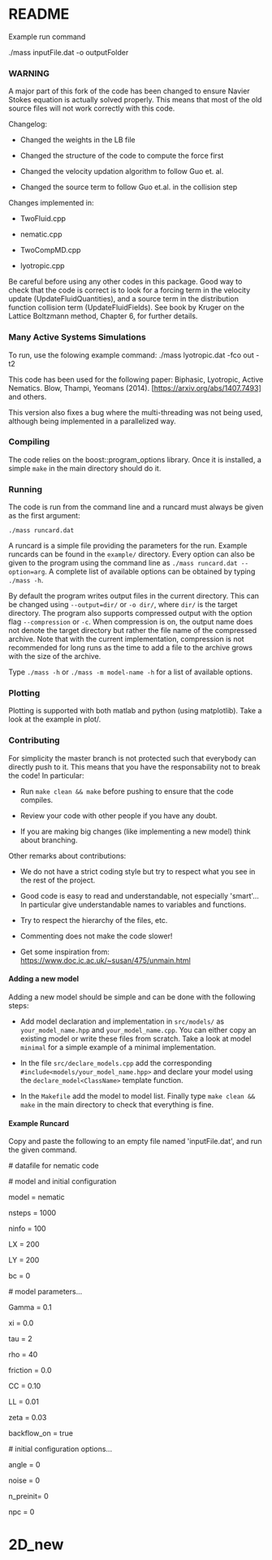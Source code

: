 # README #

Example run command

./mass inputFile.dat -o outputFolder

### WARNING ###

A major part of this fork of the code has been changed to ensure Navier Stokes equation is actually solved properly. This means that most of the old source files will not work correctly with this code. 

Changelog:

* Changed the weights in the LB file

* Changed the structure of the code to compute the force first

* Changed the velocity updation algorithm to follow Guo et. al.

* Changed the source term to follow Guo et.al. in the collision step


Changes implemented in:

* TwoFluid.cpp

* nematic.cpp

* TwoCompMD.cpp

* lyotropic.cpp

Be careful before using any other codes in this package. Good way to check that the code is correct is to look for a forcing term in the velocity update (UpdateFluidQuantities), and a source term in the distribution function collision term (UpdateFluidFields). See book by Kruger on the Lattice Boltzmann method, Chapter 6, for further details.

### Many Active Systems Simulations ###

To run, use the folowing example command:
./mass lyotropic.dat -fco out -t2

This code has been used for the following paper:
Biphasic, Lyotropic, Active Nematics. Blow, Thampi, Yeomans (2014). [https://arxiv.org/abs/1407.7493]
and others.

This version also fixes a bug where the multi-threading was not being used, although being implemented in a parallelized way.

### Compiling ###

The code relies on the boost::program_options library. Once it is installed, a
simple `make` in the main directory should do it.

### Running ###

The code is run from the command line and a runcard must always be given as the
first argument:

`./mass runcard.dat`

A runcard is a simple file providing the parameters for the run. Example
runcards can be found in the `example/` directory. Every option can also be
given to the program using the command line as
`./mass runcard.dat --option=arg`. A complete list of available options can be
obtained by typing `./mass -h`.

By default the program writes output files in the current directory. This can be
changed using `--output=dir/` or `-o dir/`, where `dir/` is the target
directory. The program also supports compressed output with the option flag
`--compression` or `-c`. When compression is on, the output name does not
denote the target directory but rather the file name of the compressed archive.
Note that with the current implementation, compression is not recommended for
long runs as the time to add a file to the archive grows with the size of the
archive.

Type `./mass -h` or `./mass -m model-name -h` for a list of available options.

### Plotting ###

Plotting is supported with both matlab and python (using matplotlib). Take a
look at the example in plot/.

### Contributing ###

For simplicity the master branch is not protected such that everybody can directly
push to it. This means that you have the responsability not to break the code!
In particular:

* Run `make clean && make` before pushing to ensure that the code compiles.

* Review your code with other people if you have any doubt.

* If you are making big changes (like implementing a new model) think about branching.


Other remarks about contributions:

* We do not have a strict coding style but try to respect what you see in the
rest of the project.

* Good code is easy to read and understandable, not especially 'smart'... In
particular give understandable names to variables and functions.

* Try to respect the hierarchy of the files, etc.

* Commenting does not make the code slower!

* Get some inspiration from: https://www.doc.ic.ac.uk/~susan/475/unmain.html


#### Adding a new model ####

Adding a new model should be simple and can be done with the following steps:

* Add model declaration and implementation in `src/models/` as `your_model_name.hpp`
and `your_model_name.cpp`. You can either copy an existing model or write these
files from scratch. Take a look at model `minimal` for a simple example of a
minimal implementation.

* In the file `src/declare_models.cpp` add the corresponding
`#include<models/your_model_name.hpp>` and declare your model using the
`declare_model<ClassName>` template function.

* In the `Makefile` add the model
to model list. Finally type `make clean && make` in the main directory to check
that everything is fine.



#### Example Runcard ####

Copy and paste the following to an empty file named 'inputFile.dat', and run the given command.

    
\# datafile for nematic code
    

\# model and initial configuration

model    = nematic

nsteps   = 1000

ninfo    = 100

LX       = 200

LY       = 200

bc	 = 0


\# model parameters... 

Gamma    = 0.1

xi 	 = 0.0

tau      = 2

rho      = 40

friction = 0.0

CC	 = 0.10

LL       = 0.01

zeta     = 0.03

backflow_on = true


\# initial configuration options... 

angle    = 0

noise    = 0

n_preinit= 0

npc	 = 0

# 2D_new
